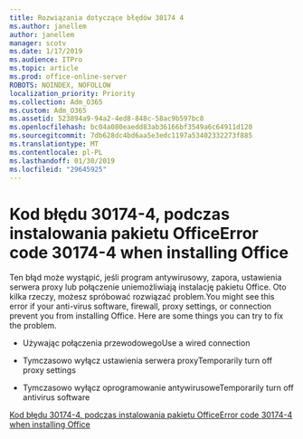```yaml
---
title: Rozwiązania dotyczące błędów 30174 4
ms.author: janellem
author: janellem
manager: scotv
ms.date: 1/17/2019
ms.audience: ITPro
ms.topic: article
ms.prod: office-online-server
ROBOTS: NOINDEX, NOFOLLOW
localization_priority: Priority
ms.collection: Adm_O365
ms.custom: Adm_O365
ms.assetid: 523894a9-94a2-4ed8-848c-58ac9b597bc8
ms.openlocfilehash: bc04a080eaedd83ab36166bf3549a6c64911d120
ms.sourcegitcommit: 7db628dc4bd6aa5e3edc1197a53402332273f885
ms.translationtype: MT
ms.contentlocale: pl-PL
ms.lasthandoff: 01/30/2019
ms.locfileid: "29645925"
---
```

# <a name="error-code-30174-4-when-installing-office"></a><span data-ttu-id="082c1-102">Kod błędu 30174-4, podczas instalowania pakietu Office</span><span class="sxs-lookup"><span data-stu-id="082c1-102">Error code 30174-4 when installing Office</span></span>

<span data-ttu-id="082c1-p101">Ten błąd może wystąpić, jeśli program antywirusowy, zapora, ustawienia serwera proxy lub połączenie uniemożliwiają instalację pakietu Office. Oto kilka rzeczy, możesz spróbować rozwiązać problem.</span><span class="sxs-lookup"><span data-stu-id="082c1-p101">You might see this error if your anti-virus software, firewall, proxy settings, or connection prevent you from installing Office. Here are some things you can try to fix the problem.</span></span>
  
- <span data-ttu-id="082c1-105">Używając połączenia przewodowego</span><span class="sxs-lookup"><span data-stu-id="082c1-105">Use a wired connection</span></span>
    
- <span data-ttu-id="082c1-106">Tymczasowo wyłącz ustawienia serwera proxy</span><span class="sxs-lookup"><span data-stu-id="082c1-106">Temporarily turn off proxy settings</span></span>
    
- <span data-ttu-id="082c1-107">Tymczasowo wyłącz oprogramowanie antywirusowe</span><span class="sxs-lookup"><span data-stu-id="082c1-107">Temporarily turn off antivirus software</span></span>
    
[<span data-ttu-id="082c1-108">Kod błędu 30174-4, podczas instalowania pakietu Office</span><span class="sxs-lookup"><span data-stu-id="082c1-108">Error code 30174-4 when installing Office</span></span>](https://support.office.com/article/5d5551db-266f-47b3-93fc-d51c2e8f4c0b?wt.mc_id=Alchemy_ClientDIA)
  

